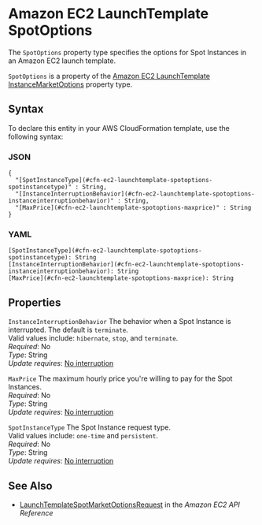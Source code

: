 # Amazon EC2 LaunchTemplate SpotOptions<a name="aws-properties-ec2-launchtemplate-spotoptions"></a>

<a name="aws-properties-ec2-launchtemplate-spotoptions-description"></a>The `SpotOptions` property type specifies the options for Spot Instances in an Amazon EC2 launch template\.

<a name="aws-properties-ec2-launchtemplate-spotoptions-inheritance"></a> `SpotOptions` is a property of the [Amazon EC2 LaunchTemplate InstanceMarketOptions](aws-properties-ec2-launchtemplate-instancemarketoptions.md) property type\.

## Syntax<a name="aws-properties-ec2-launchtemplate-spotoptions-syntax"></a>

To declare this entity in your AWS CloudFormation template, use the following syntax:

### JSON<a name="aws-properties-ec2-launchtemplate-spotoptions-syntax.json"></a>

```
{
  "[SpotInstanceType](#cfn-ec2-launchtemplate-spotoptions-spotinstancetype)" : String,
  "[InstanceInterruptionBehavior](#cfn-ec2-launchtemplate-spotoptions-instanceinterruptionbehavior)" : String,
  "[MaxPrice](#cfn-ec2-launchtemplate-spotoptions-maxprice)" : String
}
```

### YAML<a name="aws-properties-ec2-launchtemplate-spotoptions-syntax.yaml"></a>

```
[SpotInstanceType](#cfn-ec2-launchtemplate-spotoptions-spotinstancetype): String
[InstanceInterruptionBehavior](#cfn-ec2-launchtemplate-spotoptions-instanceinterruptionbehavior): String
[MaxPrice](#cfn-ec2-launchtemplate-spotoptions-maxprice): String
```

## Properties<a name="aws-properties-ec2-launchtemplate-spotoptions-properties"></a>

`InstanceInterruptionBehavior`  <a name="cfn-ec2-launchtemplate-spotoptions-instanceinterruptionbehavior"></a>
The behavior when a Spot Instance is interrupted\. The default is `terminate`\.  
Valid values include: `hibernate`, `stop`, and `terminate`\.  
 *Required*: No  
 *Type*: String  
 *Update requires*: [No interruption](using-cfn-updating-stacks-update-behaviors.md#update-no-interrupt) 

`MaxPrice`  <a name="cfn-ec2-launchtemplate-spotoptions-maxprice"></a>
The maximum hourly price you're willing to pay for the Spot Instances\.  
 *Required*: No  
 *Type*: String  
 *Update requires*: [No interruption](using-cfn-updating-stacks-update-behaviors.md#update-no-interrupt) 

`SpotInstanceType`  <a name="cfn-ec2-launchtemplate-spotoptions-spotinstancetype"></a>
The Spot Instance request type\.  
Valid values include: `one-time` and `persistent`\.  
 *Required*: No  
 *Type*: String  
 *Update requires*: [No interruption](using-cfn-updating-stacks-update-behaviors.md#update-no-interrupt) 

## See Also<a name="aws-properties-ec2-launchtemplate-spotoptions-seealso"></a>
+ [LaunchTemplateSpotMarketOptionsRequest](http://docs.aws.amazon.com/AWSEC2/latest/APIReference/API_LaunchTemplateSpotMarketOptionsRequest.html) in the *Amazon EC2 API Reference*